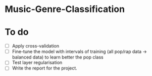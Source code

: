 # Music-Genre-Classification


# To do
- [ ] Apply cross-validation
- [ ] Fine-tune the model with intervals of training (all pop/rap data -> balanced data) to learn better the pop class
- [ ] Test layer regularisation
- [ ] Write the report for the project.
